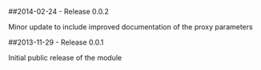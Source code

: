 ##2014-02-24 - Release 0.0.2

Minor update to include improved documentation of the proxy parameters

##2013-11-29 - Release 0.0.1

Initial public release of the module
